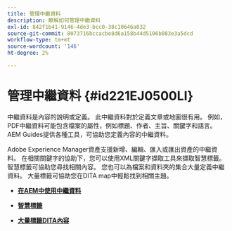 ```yaml
---
title: 管理中繼資料
description: 瞭解如何管理中繼資料
exl-id: 842f1b41-9146-4de3-bcc0-38c10646a032
source-git-commit: 8073716bccacbe8d6a158b44d5106b083e3a5dcd
workflow-type: tm+mt
source-wordcount: '146'
ht-degree: 2%

---
```


# 管理中繼資料 {#id221EJ0500LI}

中繼資料是內容的說明或定義。 此中繼資料對於定義文章或地圖很有用。 例如，PDF中繼資料可能包含檔案的屬性，例如標題、作者、主旨、關鍵字和語言。 AEM Guides提供各種工具，可協助您定義內容的中繼資料。

Adobe Experience Manager資產支援新增、編輯、匯入或匯出資產的中繼資料。 在相關關鍵字的協助下，您可以使用XML關鍵字擷取工具來擷取智慧標籤。 智慧標籤可協助您尋找相關內容。 您也可以為檔案和資料夾的集合大量定義中繼資料。 大量標籤可協助您在DITA map中輕鬆找到相關主題。

- **[在AEM中使用中繼資料](metadata-dita.md)**

- **[智慧標籤](web-editor-smart-tagging.md)**

- **[大量標籤DITA內容](map-editor-bulk-tagging.md)**
